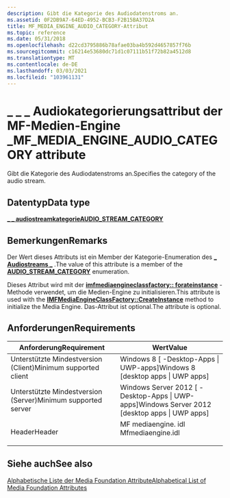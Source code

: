 ```yaml
---
description: Gibt die Kategorie des Audiodatenstroms an.
ms.assetid: 0F2DB9A7-64ED-4952-BCB3-F2B15BA37D2A
title: MF_MEDIA_ENGINE_AUDIO_CATEGORY-Attribut
ms.topic: reference
ms.date: 05/31/2018
ms.openlocfilehash: d22cd3795886b78afae03ba4b592d4657857f76b
ms.sourcegitcommit: c16214e53680dc71d1c07111b51f72b82a4512d8
ms.translationtype: MT
ms.contentlocale: de-DE
ms.lasthandoff: 03/03/2021
ms.locfileid: "103961131"
---
```

# <a name="mf_media_engine_audio_category-attribute"></a><span data-ttu-id="f9e26-103">\_ \_ \_ Audiokategorierungsattribut der MF-Medien-Engine \_</span><span class="sxs-lookup"><span data-stu-id="f9e26-103">MF\_MEDIA\_ENGINE\_AUDIO\_CATEGORY attribute</span></span>

<span data-ttu-id="f9e26-104">Gibt die Kategorie des Audiodatenstroms an.</span><span class="sxs-lookup"><span data-stu-id="f9e26-104">Specifies the category of the audio stream.</span></span>

## <a name="data-type"></a><span data-ttu-id="f9e26-105">Datentyp</span><span class="sxs-lookup"><span data-stu-id="f9e26-105">Data type</span></span>

<span data-ttu-id="f9e26-106">**[**\_ \_ audiostreamkategorie**](/windows/win32/api/audiosessiontypes/ne-audiosessiontypes-audio_stream_category)**</span><span class="sxs-lookup"><span data-stu-id="f9e26-106">**[**AUDIO\_STREAM\_CATEGORY**](/windows/win32/api/audiosessiontypes/ne-audiosessiontypes-audio_stream_category)**</span></span>

## <a name="remarks"></a><span data-ttu-id="f9e26-107">Bemerkungen</span><span class="sxs-lookup"><span data-stu-id="f9e26-107">Remarks</span></span>

<span data-ttu-id="f9e26-108">Der Wert dieses Attributs ist ein Member der Kategorie-Enumeration des [**\_ Audiostreams \_**](/windows/win32/api/audiosessiontypes/ne-audiosessiontypes-audio_stream_category) .</span><span class="sxs-lookup"><span data-stu-id="f9e26-108">The value of this attribute is a member of the [**AUDIO\_STREAM\_CATEGORY**](/windows/win32/api/audiosessiontypes/ne-audiosessiontypes-audio_stream_category) enumeration.</span></span>

<span data-ttu-id="f9e26-109">Dieses Attribut wird mit der [**imfmediaengineclassfactory:: forateinstance**](/windows/desktop/api/mfmediaengine/nf-mfmediaengine-imfmediaengineclassfactory-createinstance) -Methode verwendet, um die Medien-Engine zu initialisieren.</span><span class="sxs-lookup"><span data-stu-id="f9e26-109">This attribute is used with the [**IMFMediaEngineClassFactory::CreateInstance**](/windows/desktop/api/mfmediaengine/nf-mfmediaengine-imfmediaengineclassfactory-createinstance) method to initialize the Media Engine.</span></span> <span data-ttu-id="f9e26-110">Das-Attribut ist optional.</span><span class="sxs-lookup"><span data-stu-id="f9e26-110">The attribute is optional.</span></span>

## <a name="requirements"></a><span data-ttu-id="f9e26-111">Anforderungen</span><span class="sxs-lookup"><span data-stu-id="f9e26-111">Requirements</span></span>



| <span data-ttu-id="f9e26-112">Anforderung</span><span class="sxs-lookup"><span data-stu-id="f9e26-112">Requirement</span></span> | <span data-ttu-id="f9e26-113">Wert</span><span class="sxs-lookup"><span data-stu-id="f9e26-113">Value</span></span> |
|-------------------------------------|----------------------------------------------------------------------------------------------|
| <span data-ttu-id="f9e26-114">Unterstützte Mindestversion (Client)</span><span class="sxs-lookup"><span data-stu-id="f9e26-114">Minimum supported client</span></span><br/> | <span data-ttu-id="f9e26-115">Windows 8 \[ -Desktop-Apps \| UWP-apps\]</span><span class="sxs-lookup"><span data-stu-id="f9e26-115">Windows 8 \[desktop apps \| UWP apps\]</span></span><br/>                                            |
| <span data-ttu-id="f9e26-116">Unterstützte Mindestversion (Server)</span><span class="sxs-lookup"><span data-stu-id="f9e26-116">Minimum supported server</span></span><br/> | <span data-ttu-id="f9e26-117">Windows Server 2012 \[ -Desktop-Apps \| UWP-apps\]</span><span class="sxs-lookup"><span data-stu-id="f9e26-117">Windows Server 2012 \[desktop apps \| UWP apps\]</span></span><br/>                                  |
| <span data-ttu-id="f9e26-118">Header</span><span class="sxs-lookup"><span data-stu-id="f9e26-118">Header</span></span><br/>                   | <dl> <span data-ttu-id="f9e26-119"><dt>MF mediaengine. idl</dt></span><span class="sxs-lookup"><span data-stu-id="f9e26-119"><dt>Mfmediaengine.idl</dt></span></span> </dl> |



## <a name="see-also"></a><span data-ttu-id="f9e26-120">Siehe auch</span><span class="sxs-lookup"><span data-stu-id="f9e26-120">See also</span></span>

<dl> <dt>

[<span data-ttu-id="f9e26-121">Alphabetische Liste der Media Foundation Attribute</span><span class="sxs-lookup"><span data-stu-id="f9e26-121">Alphabetical List of Media Foundation Attributes</span></span>](alphabetical-list-of-media-foundation-attributes.md)
</dt> </dl>

 

 
